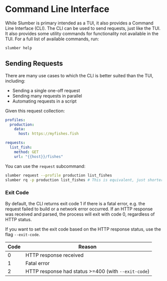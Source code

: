 # Command Line Interface

While Slumber is primary intended as a TUI, it also provides a Command Line Interface (CLI). The CLI can be used to send requests, just like the TUI. It also provides some utility commands for functionality not available in the TUI. For a full list of available commands, run:

```sh
slumber help
```

## Sending Requests

There are many use cases to which the CLI is better suited than the TUI, including:

- Sending a single one-off request
- Sending many requests in parallel
- Automating requests in a script

Given this request collection:

```yaml
profiles:
  production:
    data:
      host: https://myfishes.fish

requests:
  list_fish:
    method: GET
    url: "{{host}}/fishes"
```

You can use the `request` subcommand:

```sh
slumber request --profile production list_fishes
slumber rq -p production list_fishes # This is equivalent, just shorter
```

### Exit Code

By default, the CLI returns exit code 1 if there is a fatal error, e.g. the request failed to build or a network error occurred. If an HTTP response was received and parsed, the process will exit with code 0, regardless of HTTP status.

If you want to set the exit code based on the HTTP response status, use the flag `--exit-code`.

| Code | Reason                                              |
| ---- | --------------------------------------------------- |
| 0    | HTTP response received                              |
| 1    | Fatal error                                         |
| 2    | HTTP response had status >=400 (with `--exit-code`) |
